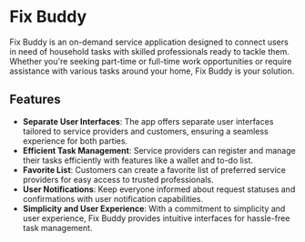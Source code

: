 # Fix Buddy

Fix Buddy is an on-demand service application designed to connect users in need of household tasks with skilled professionals ready to tackle them. Whether you're seeking part-time or full-time work opportunities or require assistance with various tasks around your home, Fix Buddy is your solution.

## Features

- **Separate User Interfaces**: The app offers separate user interfaces tailored to service providers and customers, ensuring a seamless experience for both parties.
- **Efficient Task Management**: Service providers can register and manage their tasks efficiently with features like a wallet and to-do list.
- **Favorite List**: Customers can create a favorite list of preferred service providers for easy access to trusted professionals.
- **User Notifications**: Keep everyone informed about request statuses and confirmations with user notification capabilities.
- **Simplicity and User Experience**: With a commitment to simplicity and user experience, Fix Buddy provides intuitive interfaces for hassle-free task management.
